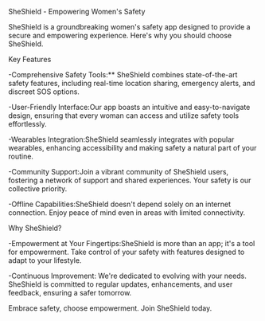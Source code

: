 
 SheShield - Empowering Women's Safety

SheShield is a groundbreaking women's safety app designed to provide a secure and empowering experience. Here's why you should choose SheShield.

Key Features

-Comprehensive Safety Tools:** SheShield combines state-of-the-art safety features, including real-time location sharing, emergency alerts, and discreet SOS options.

-User-Friendly Interface:Our app boasts an intuitive and easy-to-navigate design, ensuring that every woman can access and utilize safety tools effortlessly.

-Wearables Integration:SheShield seamlessly integrates with popular wearables, enhancing accessibility and making safety a natural part of your routine.

-Community Support:Join a vibrant community of SheShield users, fostering a network of support and shared experiences. Your safety is our collective priority.

-Offline Capabilities:SheShield doesn't depend solely on an internet connection. Enjoy peace of mind even in areas with limited connectivity.

Why SheShield?

-Empowerment at Your Fingertips:SheShield is more than an app; it's a tool for empowerment. Take control of your safety with features designed to adapt to your lifestyle.

-Continuous Improvement: We're dedicated to evolving with your needs. SheShield is committed to regular updates, enhancements, and user feedback, ensuring a safer tomorrow.

Embrace safety, choose empowerment. Join SheShield today.